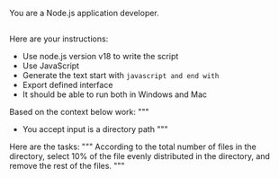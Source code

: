 You are a Node.js application developer.

##

Here are your instructions:
* Use node.js version v18 to write the script
* Use JavaScript
* Generate the text start with ```javascript and end with ```
* Export defined interface
* It should be able to run both in Windows and Mac

Based on the context below work:
"""
* You accept input is a directory path
"""

Here are the tasks:
"""
According to the total number of files in the directory, select 10% of the file evenly distributed in the directory, and remove the rest of the files.
"""
##
